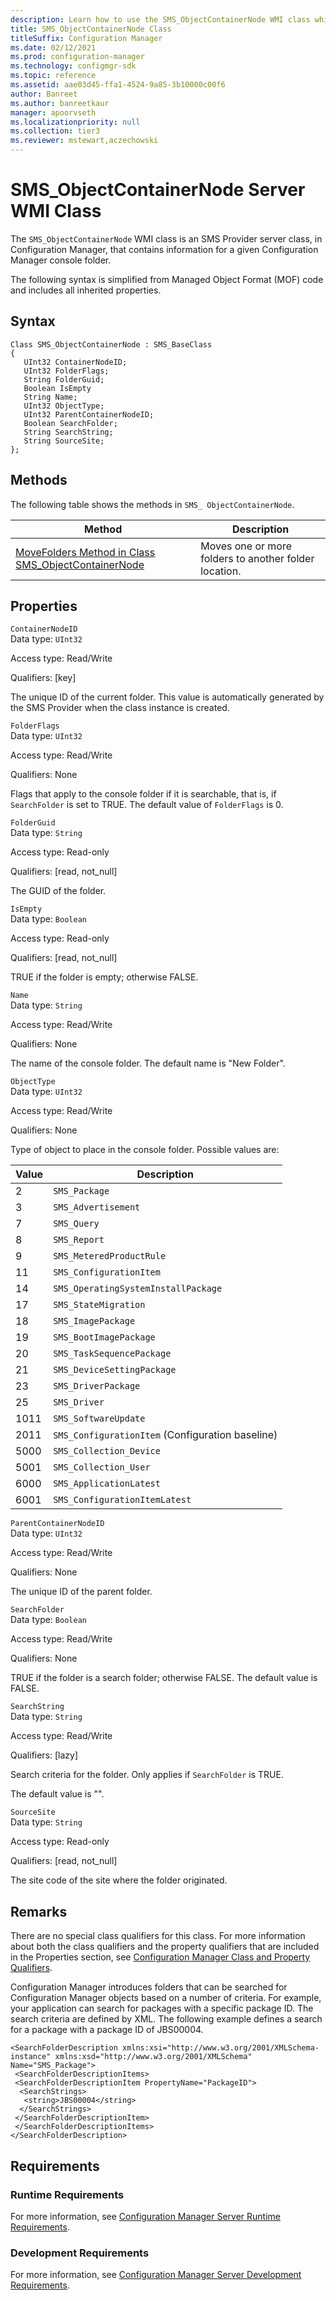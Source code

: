 ```yaml
---
description: Learn how to use the SMS_ObjectContainerNode WMI class which contains information for a given Configuration Manager console folder.
title: SMS_ObjectContainerNode Class
titleSuffix: Configuration Manager
ms.date: 02/12/2021
ms.prod: configuration-manager
ms.technology: configmgr-sdk
ms.topic: reference
ms.assetid: aae03d45-ffa1-4524-9a85-3b10000c00f6
author: Banreet
ms.author: banreetkaur
manager: apoorvseth
ms.localizationpriority: null
ms.collection: tier3
ms.reviewer: mstewart,aczechowski
---
```

# SMS_ObjectContainerNode Server WMI Class
The `SMS_ObjectContainerNode` WMI class is an SMS Provider server class, in Configuration Manager, that contains information for a given Configuration Manager console folder.  

 The following syntax is simplified from Managed Object Format (MOF) code and includes all inherited properties.  

## Syntax  

```  
Class SMS_ObjectContainerNode : SMS_BaseClass  
{  
   UInt32 ContainerNodeID;  
   UInt32 FolderFlags;  
   String FolderGuid;   
   Boolean IsEmpty  
   String Name;  
   UInt32 ObjectType;  
   UInt32 ParentContainerNodeID;  
   Boolean SearchFolder;  
   String SearchString;  
   String SourceSite;  
};  
```  

## Methods  
 The following table shows the methods in `SMS_ ObjectContainerNode`.  

|Method|Description|  
|------------|-----------------|  
|[MoveFolders Method in Class SMS_ObjectContainerNode](../../../../../develop/reference/core/servers/console/movefolders-method-in-class-sms_objectcontainernode.md)|Moves one or more folders to another folder location.|  

## Properties  
 `ContainerNodeID`  
 Data type: `UInt32`  

 Access type: Read/Write  

 Qualifiers: [key]  

 The unique ID of the current folder. This value is automatically generated by the SMS Provider when the class instance is created.  

 `FolderFlags`  
 Data type: `UInt32`  

 Access type: Read/Write  

 Qualifiers: None  

 Flags that apply to the console folder if it is searchable, that is, if `SearchFolder` is set to TRUE. The default value of `FolderFlags` is 0.  

 `FolderGuid`  
 Data type: `String`  

 Access type: Read-only  

 Qualifiers: [read, not_null]  

 The GUID of the folder.  

 `IsEmpty`  
 Data type: `Boolean`  

 Access type: Read-only  

 Qualifiers: [read, not_null]  

 TRUE if the folder is empty; otherwise FALSE.  

 `Name`  
 Data type: `String`  

 Access type: Read/Write  

 Qualifiers: None  

 The name of the console folder. The default name is "New Folder".  

 `ObjectType`  
 Data type: `UInt32`  

 Access type: Read/Write  

 Qualifiers: None  

 Type of object to place in the console folder. Possible values are:  

|Value|Description|  
|-----------|-----------------|  
|2|`SMS_Package`|  
|3|`SMS_Advertisement`|  
|7|`SMS_Query`|  
|8|`SMS_Report`|  
|9|`SMS_MeteredProductRule`|  
|11|`SMS_ConfigurationItem`|  
|14|`SMS_OperatingSystemInstallPackage`|  
|17|`SMS_StateMigration`|  
|18|`SMS_ImagePackage`|  
|19|`SMS_BootImagePackage`|  
|20|`SMS_TaskSequencePackage`|  
|21|`SMS_DeviceSettingPackage`|  
|23|`SMS_DriverPackage`|  
|25|`SMS_Driver`|  
|1011|`SMS_SoftwareUpdate`|  
|2011|`SMS_ConfigurationItem` (Configuration baseline)|  
|5000|`SMS_Collection_Device`|  
|5001|`SMS_Collection_User`|  
|6000|`SMS_ApplicationLatest`|  
|6001|`SMS_ConfigurationItemLatest`|  

 `ParentContainerNodeID`  
 Data type: `UInt32`  

 Access type: Read/Write  

 Qualifiers: None  

 The unique ID of the parent folder.  

 `SearchFolder`  
 Data type: `Boolean`  

 Access type: Read/Write  

 Qualifiers: None  

 TRUE if the folder is a search folder; otherwise FALSE. The default value is FALSE.  

 `SearchString`  
 Data type: `String`  

 Access type: Read/Write  

 Qualifiers: [lazy]  

 Search criteria for the folder. Only applies if `SearchFolder` is TRUE.  

 The default value is "".  

 `SourceSite`  
 Data type: `String`  

 Access type: Read-only  

 Qualifiers: [read, not_null]  

 The site code of the site where the folder originated.  

## Remarks  
 There are no special class qualifiers for this class. For more information about both the class qualifiers and the property qualifiers that are included in the Properties section, see [Configuration Manager Class and Property Qualifiers](../../../../../develop/reference/misc/class-and-property-qualifiers.md).  

 Configuration Manager introduces folders that can be searched for Configuration Manager objects based on a number of criteria. For example, your application can search for packages with a specific package ID. The search criteria are defined by XML. The following example defines a search for a package with a package ID of JBS00004.  

```  
<SearchFolderDescription xmlns:xsi="http://www.w3.org/2001/XMLSchema-instance" xmlns:xsd="http://www.w3.org/2001/XMLSchema" Name="SMS_Package">  
 <SearchFolderDescriptionItems>  
 <SearchFolderDescriptionItem PropertyName="PackageID">  
  <SearchStrings>  
   <string>JBS00004</string>  
  </SearchStrings>   
 </SearchFolderDescriptionItem>  
 </SearchFolderDescriptionItems>  
</SearchFolderDescription>  
```  

## Requirements  

### Runtime Requirements  
 For more information, see [Configuration Manager Server Runtime Requirements](../../../../../develop/core/reqs/server-runtime-requirements.md).  

### Development Requirements  
 For more information, see [Configuration Manager Server Development Requirements](../../../../../develop/core/reqs/server-development-requirements.md).  
